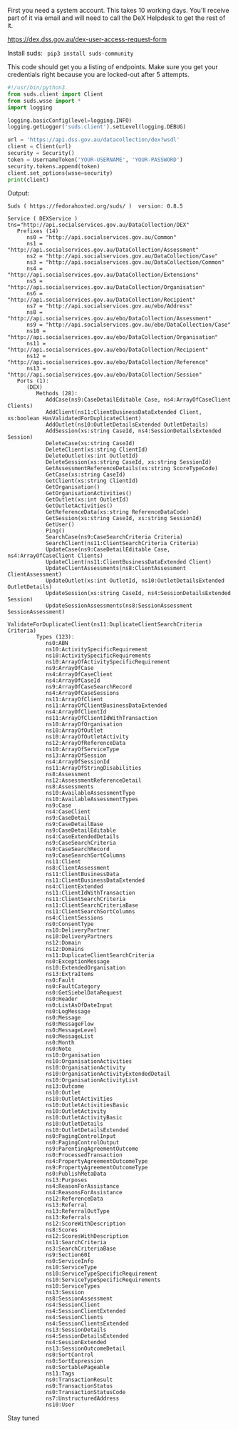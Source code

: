 First you need a system account. This takes 10 working days. You'll receive part of it via email and will need to call the DeX Helpdesk to get the rest of it.

https://dex.dss.gov.au/dex-user-access-request-form

Install suds:
``` pip3 install suds-community```

This code should get you a listing of endpoints. Make sure you get your credentials right because you are locked-out after 5 attempts.
```python
#!/usr/bin/python3
from suds.client import Client
from suds.wsse import *
import logging

logging.basicConfig(level=logging.INFO)
logging.getLogger('suds.client').setLevel(logging.DEBUG)

url = 'https://api.dss.gov.au/datacollection/dex?wsdl'
client = Client(url)
security = Security()
token = UsernameToken('YOUR-USERNAME', 'YOUR-PASSWORD')
security.tokens.append(token)
client.set_options(wsse=security)
print(client)
```

Output:
```
Suds ( https://fedorahosted.org/suds/ )  version: 0.8.5

Service ( DEXService ) tns="http://api.socialservices.gov.au/DataCollection/DEX"
   Prefixes (14)
      ns0 = "http://api.socialservices.gov.au/Common"
      ns1 = "http://api.socialservices.gov.au/DataCollection/Assessment"
      ns2 = "http://api.socialservices.gov.au/DataCollection/Case"
      ns3 = "http://api.socialservices.gov.au/DataCollection/Common"
      ns4 = "http://api.socialservices.gov.au/DataCollection/Extensions"
      ns5 = "http://api.socialservices.gov.au/DataCollection/Organisation"
      ns6 = "http://api.socialservices.gov.au/DataCollection/Recipient"
      ns7 = "http://api.socialservices.gov.au/ebo/Address"
      ns8 = "http://api.socialservices.gov.au/ebo/DataCollection/Assessment"
      ns9 = "http://api.socialservices.gov.au/ebo/DataCollection/Case"
      ns10 = "http://api.socialservices.gov.au/ebo/DataCollection/Organisation"
      ns11 = "http://api.socialservices.gov.au/ebo/DataCollection/Recipient"
      ns12 = "http://api.socialservices.gov.au/ebo/DataCollection/Reference"
      ns13 = "http://api.socialservices.gov.au/ebo/DataCollection/Session"
   Ports (1):
      (DEX)
         Methods (28):
            AddCase(ns9:CaseDetailEditable Case, ns4:ArrayOfCaseClient Clients)
            AddClient(ns11:ClientBusinessDataExtended Client, xs:boolean HasValidatedForDuplicateClient)
            AddOutlet(ns10:OutletDetailsExtended OutletDetails)
            AddSession(xs:string CaseId, ns4:SessionDetailsExtended Session)
            DeleteCase(xs:string CaseId)
            DeleteClient(xs:string ClientId)
            DeleteOutlet(xs:int OutletId)
            DeleteSession(xs:string CaseId, xs:string SessionId)
            GetAssessmentReferenceDetails(xs:string ScoreTypeCode)
            GetCase(xs:string CaseId)
            GetClient(xs:string ClientId)
            GetOrganisation()
            GetOrganisationActivities()
            GetOutlet(xs:int OutletId)
            GetOutletActivities()
            GetReferenceData(xs:string ReferenceDataCode)
            GetSession(xs:string CaseId, xs:string SessionId)
            GetUser()
            Ping()
            SearchCase(ns9:CaseSearchCriteria Criteria)
            SearchClient(ns11:ClientSearchCriteria Criteria)
            UpdateCase(ns9:CaseDetailEditable Case, ns4:ArrayOfCaseClient Clients)
            UpdateClient(ns11:ClientBusinessDataExtended Client)
            UpdateClientAssessments(ns8:ClientAssessment ClientAssessment)
            UpdateOutlet(xs:int OutletId, ns10:OutletDetailsExtended OutletDetails)
            UpdateSession(xs:string CaseId, ns4:SessionDetailsExtended Session)
            UpdateSessionAssessments(ns8:SessionAssessment SessionAssessment)
            ValidateForDuplicateClient(ns11:DuplicateClientSearchCriteria Criteria)
         Types (123):
            ns0:ABN
            ns10:ActivitySpecificRequirement
            ns10:ActivitySpecificRequirements
            ns10:ArrayOfActivitySpecificRequirement
            ns9:ArrayOfCase
            ns4:ArrayOfCaseClient
            ns4:ArrayOfCaseId
            ns9:ArrayOfCaseSearchRecord
            ns4:ArrayOfCaseSessions
            ns11:ArrayOfClient
            ns11:ArrayOfClientBusinessDataExtended
            ns4:ArrayOfClientId
            ns11:ArrayOfClientIdWithTransaction
            ns10:ArrayOfOrganisation
            ns10:ArrayOfOutlet
            ns10:ArrayOfOutletActivity
            ns12:ArrayOfReferenceData
            ns10:ArrayOfServiceType
            ns13:ArrayOfSession
            ns4:ArrayOfSessionId
            ns11:ArrayOfStringDisabilities
            ns8:Assessment
            ns12:AssessmentReferenceDetail
            ns8:Assessments
            ns10:AvailableAssessmentType
            ns10:AvailableAssessmentTypes
            ns9:Case
            ns4:CaseClient
            ns9:CaseDetail
            ns9:CaseDetailBase
            ns9:CaseDetailEditable
            ns4:CaseExtendedDetails
            ns9:CaseSearchCriteria
            ns9:CaseSearchRecord
            ns9:CaseSearchSortColumns
            ns11:Client
            ns8:ClientAssessment
            ns11:ClientBusinessData
            ns11:ClientBusinessDataExtended
            ns4:ClientExtended
            ns11:ClientIdWithTransaction
            ns11:ClientSearchCriteria
            ns11:ClientSearchCriteriaBase
            ns11:ClientSearchSortColumns
            ns4:ClientSessions
            ns0:ConsentType
            ns10:DeliveryPartner
            ns10:DeliveryPartners
            ns12:Domain
            ns12:Domains
            ns11:DuplicateClientSearchCriteria
            ns0:ExceptionMessage
            ns10:ExtendedOrganisation
            ns13:ExtraItems
            ns0:Fault
            ns0:FaultCategory
            ns0:GetSiebelDataRequest
            ns0:Header
            ns0:ListAsOfDateInput
            ns0:LogMessage
            ns0:Message
            ns0:MessageFlow
            ns0:MessageLevel
            ns0:MessageList
            ns0:Month
            ns0:Note
            ns10:Organisation
            ns10:OrganisationActivities
            ns10:OrganisationActivity
            ns10:OrganisationActivityExtendedDetail
            ns10:OrganisationActivityList
            ns13:Outcome
            ns10:Outlet
            ns10:OutletActivities
            ns10:OutletActivitiesBasic
            ns10:OutletActivity
            ns10:OutletActivityBasic
            ns10:OutletDetails
            ns10:OutletDetailsExtended
            ns0:PagingControlInput
            ns0:PagingControlOutput
            ns9:ParentingAgreementOutcome
            ns0:ProcessedTransaction
            ns4:PropertyAgreementOutcomeType
            ns9:PropertyAgreementOutcomeType
            ns0:PublishMetaData
            ns13:Purposes
            ns4:ReasonForAssistance
            ns4:ReasonsForAssistance
            ns12:ReferenceData
            ns13:Referral
            ns13:ReferralOutType
            ns13:Referrals
            ns12:ScoreWithDescription
            ns8:Scores
            ns12:ScoresWithDescription
            ns11:SearchCriteria
            ns3:SearchCriteriaBase
            ns9:Section60I
            ns0:ServiceInfo
            ns10:ServiceType
            ns10:ServiceTypeSpecificRequirement
            ns10:ServiceTypeSpecificRequirements
            ns10:ServiceTypes
            ns13:Session
            ns8:SessionAssessment
            ns4:SessionClient
            ns4:SessionClientExtended
            ns4:SessionClients
            ns4:SessionClientsExtended
            ns13:SessionDetails
            ns4:SessionDetailsExtended
            ns4:SessionExtended
            ns13:SessionOutcomeDetail
            ns0:SortControl
            ns0:SortExpression
            ns0:SortablePageable
            ns11:Tags
            ns0:TransactionResult
            ns0:TransactionStatus
            ns0:TransactionStatusCode
            ns7:UnstructuredAddress
            ns10:User
```

Stay tuned
